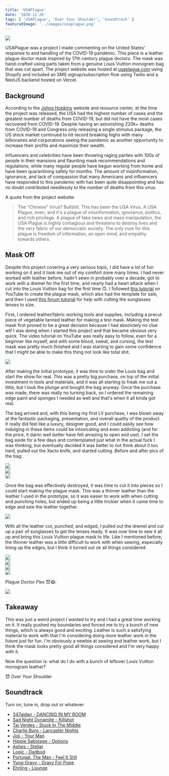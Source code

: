 ```yaml
---
title: 'USAPlague'
date: '2020-11-20'
tags: [ 'USAPlague', 'Over Your Shoulder', 'Soundtrack' ]
featuredImage: '../images/usaplague.png'
---
```


<img src="../images/usaplague.png">

USAPlague was a project I made commenting on the United States' response to and handling of the COVID-19 pandemic. This piece is a leather plague doctor mask inspired by 17th century plague doctors. The mask was hand-crafted using parts taken from a genuine Louis Vuitton monogram bag that was cut apart. The project website was hosted at [usaplague.com](https://usaplague.com/) using Shopify and included an SMS signup/subscription flow using Twilio and a NextJS backend hosted on Vercel.

## Background

According to the [Johns Hopkins](https://coronavirus.jhu.edu/map.html) website and resource center, at the time the project was released, the USA had the highest number of cases and the greatest number of deaths from COVID-19, but did not have the most cases recovered from COVID-19. Despite having an astonishing 220k+ deaths from COVID-19 and Congress only releasing a single stimulus package, the US stock market continued to hit record breaking highs with many billionaires and corporations seeing the pandemic as another opportunity to increase their profits and maximize their wealth.

Influencers and celebrities have been throwing raging parties with 100s of people in their mansions and flaunting mask recommendations and regulations, while many regular people have begun working from home and have been quarantining safely for months. The amount of misinformation, ignorance, and lack of compassion that many Americans and influencers have responded to this pandemic with has been quite disappointing and has no doubt contributed needlessly to the number of deaths from this virus.

A quote from the project website:

> The "Chinese" Virus? Bullshit. This has been the USA Virus. A USA Plague, even, and it's a plague of misinformation, ignorance, politics, and rich privilege. A plague of fake news and mass manipulation, the USA Plague is highly contagious and threatens to destroy lives and the very fabric of our democratic society. The only cure for this plague is freedom of information, an open mind, and empathy towards others.

## Mask Off

Despite this project covering a very serious topic, I did have a lot of fun working on it and it took me out of my comfort zone many times. I had never worked with leather before, hadn't sewn in probably over a decade, got to work with a dremel for the first time, and nearly had a heart attack when I cut into the Louis Vuitton bag for the first time 🙃. I followed [this tutorial](https://www.youtube.com/watch?v=5okMxVhfUOw) on YouTube to create the plague mask, which also had the template for sale, and then I used [this forum tutorial](https://www.oakleyforum.com/threads/cutting-lenses-by-hand-a-guide.98248/) for help with cutting the sunglasses lenses to size.

First, I ordered leather/fabric working tools and supplies, including a precut piece of vegetable tanned leather for making a test mask. Making the test mask first proved to be a great decision because I had absolutely no clue wtf I was doing when I started this project and that became obvious very quick. The video tutorial on YouTube was really easy to follow, even for a beginner like myself, and with some blood, sweat, and cursing, the test mask was pretty much finished and I was starting to gain some confidence that I might be able to make this thing not look like total shit.

<img src="../images/prototype.png">

After making the initial prototype, it was time to order the Louis bag and start the show for real. This was a pretty big purchase, on top of the initial investment in tools and materials, and it was all starting to freak me out a little, but I took the plunge and bought the bag anyway. Once the purchase was made, there was really no turning back, so I ordered the remaining edge paint and sponges I needed as well and that's when it all kinda got real.

The bag arrived and, with this being my first LV purchase, I was blown away at the fantastic packaging, presentation, and overall quality of the product. It really did feel like a luxury, designer good, and I could easily see how indulging in these items could be intoxicating and even addicting (and for the price, it damn well *better* have felt amazing to open and use). I set the bag aside for a few days and contemplated just what in the actual fuck I was thinking, but eventually decided it was better to not think about it too hard, pulled out the Xacto knife, and started cutting. Before and after pics of the bag:

<img src="../images/lvbag.jpg">

<br />

<img src="../images/lvbag2.jpg">

<br />

<img src="../images/lvbag3.jpg">

Once the bag was effectively destroyed, it was time to cut it into pieces so I could start making the plague mask. This was a thinner leather than the leather I used in the prototype, so it was easier to work with when cutting and punching holes, but ended up being a little trickier when it came time to edge and sew the leather together.

<img src="../images/lvbag4.jpg">

With all the leather cut, punched, and edged, I pulled out the dremel and cut up a pair of sunglasses to get the lenses ready. It was now time to sew it all up and bring this Louis Vuitton plague mask to life. Like I mentioned before, the thinner leather was a little difficult to work with when sewing, especially lining up the edges, but I think it turned out ok all things considered.

<img src="../images/usaplague.png">

<br />

<img src="../images/usaplague2.png">

<br />

<img src="../images/usaplague3.png">

<br />

<img src="../images/usaplague4.png">

Plague Doctor Flex 😈😷:

<img src="../images/selfie.png">

## Takeaway

This was just a weird project I wanted to try and I had a great time working on it. It really pushed my boundaries and forced me to try a bunch of new things, which is always good and exciting. Leather is such a satisfying material to work with that I'm considering doing more leather work in the future just for fun. I'm obviously a newbie at sewing and leather work, but I think the mask looks pretty good all things considered and I'm very happy with it.

Now the question is: what do I do with a bunch of leftover Louis Vuitton monogram leather?

😈 Over Your Shoulder

## Soundtrack

Turn on, tune in, drop out or whatever

- [347aidan - DANCING IN MY ROOM](https://www.youtube.com/watch?v=HG_ZC9N_4NM)
- [Sad Night Dynamite - Killshot](https://www.youtube.com/watch?v=EwtTUYnfZkY)
- [Tai Verdes - Stuck In The Middle](https://www.youtube.com/watch?v=wUHl5YKq_Jc)
- [Charlie Burg - Lancaster Nights](https://www.youtube.com/watch?v=yqXpV8QO2ok)
- [Joji - Your Man](https://www.youtube.com/watch?v=RrtkU7i0qD8)
- [Hippie Sabotage - Options](https://www.youtube.com/watch?v=fAESZwbKMKI)
- [Ashes - Stellar](https://www.youtube.com/watch?v=wH3JmLBOnMU)
- [Logic - Dadbod](https://www.youtube.com/watch?v=9u5w44l16eI)
- [Portugal. The Man - Feel It Still](https://www.youtube.com/watch?v=pBkHHoOIIn8)
- [Yung Gravy - Gravy For Pope](https://www.youtube.com/watch?v=skwfetcwkR8)
- [Ehrling - Lounge](https://www.youtube.com/watch?v=a5ImNzexO4E)
